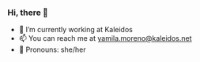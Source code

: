### Hi, there 👋

- 🔭 I’m currently working at Kaleidos
- 📫 You can reach me at yamila.moreno@kaleidos.net
- :woman: Pronouns: she/her
